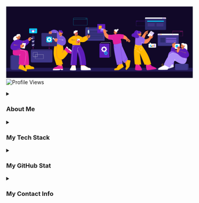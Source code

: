 ![PHP](./images/banner.svg)
![Profile Views](https://komarev.com/ghpvc/?username=syaritech&style=for-the-badge&color=yellow)

<details><summary><h3>About Me</h3></summary>

I'm Saeed Yari, a seasoned PHP Backend Developer with over 5 years of experience. I'm passionate about building scalable and efficient solutions using various frameworks and databases.

</details>

<details><summary><h3>My Tech Stack</h3></summary>

#### For Language
![PHP](https://img.shields.io/badge/PHP-777BB4?style=for-the-badge&logo=php&logoColor=white)
![GO](https://img.shields.io/badge/GO-777BB4?style=for-the-badge&logo=go&logoColor=white)

#### For Framework

![Laravel](https://img.shields.io/badge/Laravel-FF2D20?style=for-the-badge&logo=laravel&logoColor=white)
![Laravel](https://img.shields.io/badge/Lumen-FF2D20?style=for-the-badge&logo=laravel&logoColor=white)
![Symfony](https://img.shields.io/badge/Symfony-1F425F?style=for-the-badge&logo=Symfony&logoColor=white)

#### For Database (SQL and NoSQL)

![Laravel](https://img.shields.io/badge/Laravel-FF2D20?style=for-the-badge&logo=laravel&logoColor=white)
![MongoDB](https://img.shields.io/badge/MongoDB-4EA94B?style=for-the-badge&logo=mongodb&logoColor=white)
![PostgreSQL](https://img.shields.io/badge/PostgreSQL-316192?style=for-the-badge&logo=postgresql&logoColor=white)

#### For Caching

![Redis](https://img.shields.io/badge/Redis-DC382D?style=for-the-badge&logo=redis&logoColor=white)
![Memcached](https://img.shields.io/badge/Memcached-005571?style=for-the-badge&logo=Memcached&logoColor=white)

#### For Monitoring

![Elasticsearch](https://img.shields.io/badge/Elasticsearch-005571?style=for-the-badge&logo=Elasticsearch&logoColor=white)
![Kibana](https://img.shields.io/badge/Kibana-005571?style=for-the-badge&logo=Kibana&logoColor=white)
![Logstash](https://img.shields.io/badge/Logstash-005571?style=for-the-badge&logo=Logstash&logoColor=white)

#### For API Gateway

![Kong API Gateway](https://img.shields.io/badge/Kong-000000?style=for-the-badge&logo=kong&logoColor=white)

### For Message Queue OR Event

![RabbitMQ](https://img.shields.io/badge/RabbitMQ-FF6600?style=for-the-badge&logo=rabbitmq&logoColor=white)
![Apache Kafka](https://img.shields.io/badge/Apache%20Kafka-231F20?style=for-the-badge&logo=apache-kafka&logoColor=white)

#### For Testing

![PHPUnit](https://img.shields.io/badge/PHPUnit-3775FF?style=for-the-badge&logo=phpunit&logoColor=white)
![Selenium](https://img.shields.io/badge/Selenium-43B02A?style=for-the-badge&logo=selenium&logoColor=white)
![Laravel Dusk](https://img.shields.io/badge/Laravel%20Dusk-FF2D20?style=for-the-badge&logo=laravel&logoColor=white)
![Pest](https://img.shields.io/badge/Pest-FF2D20?style=for-the-badge&logo=pestphp&logoColor=white)

#### For DevOps

![Nginx](https://img.shields.io/badge/Nginx-009639?style=for-the-badge&logo=nginx&logoColor=white)
![Apache](https://img.shields.io/badge/Apache-D22128?style=for-the-badge&logo=apache&logoColor=white)
![Jenkins](https://img.shields.io/badge/Jenkins-D24939?style=for-the-badge&logo=jenkins&logoColor=white)
![Ansible](https://img.shields.io/badge/Ansible-000000?style=for-the-badge&logo=ansible&logoColor=white)
![Docker](https://img.shields.io/badge/Docker-2496ED?style=for-the-badge&logo=docker&logoColor=white)
</details>

<details><summary><h3>My GitHub Stat</h3></summary>

![Anurag's GitHub stats](https://github-readme-stats.vercel.app/api?username=syaritech&show=reviews,discussions_started,discussions_answered,prs_merged,prs_merged_percentage)

</details>

<details><summary><h3>My Contact Info</h3></summary>

[![LinkedIn](https://img.shields.io/badge/LinkedIn-0077B5?style=for-the-badge&logo=linkedin&logoColor=white)](https://www.linkedin.com/in/saeedyari)
[![Email Address](https://img.shields.io/badge/Email%20Address-D14836?style=for-the-badge&logo=gmail&logoColor=white)](mailto:contact@saeedyari.ir)

</details>
